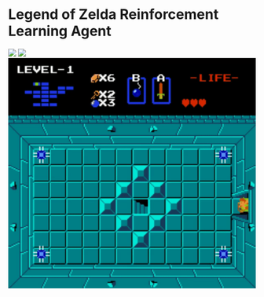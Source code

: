 # Legend of Zelda Reinforcement Learning Agent

![](https://github.com/MegaTlash/LOZ/blob/main/random-network-distillation-pytorch/LOZ_gifs/left-key-right-key.gif)
![](https://github.com/MegaTlash/LOZ/blob/main/random-network-distillation-pytorch/LOZ_gifs/left-key-top-key.gif)
![](https://github.com/MegaTlash/LOZ/blob/main/random-network-distillation-pytorch/LOZ_gifs/bow_room.gif)


